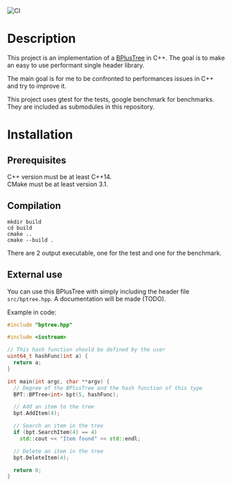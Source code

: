 ![CI](https://github.com/coignetp/BPlusTree/workflows/C/C++%20CI/badge.svg?branch=master)
# Description
This project is an implementation of a [BPlusTree](https://en.wikipedia.org/wiki/B%2B_tree) in C++. The goal is to make an easy to use performant single header library.

The main goal is for me to be confronted to performances issues in C++ and try to improve it.

This project uses gtest for the tests, google benchmark for benchmarks. They are included as submodules in this repository.
# Installation
## Prerequisites
C++ version must be at least C++14.  
CMake must be at least version 3.1.

## Compilation
```
mkdir build
cd build
cmake ..
cmake --build .
```
There are 2 output executable, one for the test and one for the benchmark.

## External use
You can use this BPlusTree with simply including the header file `src/bptree.hpp`. A documentation will be made (TODO).

Example in code:
```C++
#include "bptree.hpp"

#include <iostream>

// This hash function should be defined by the user
uint64_t hashFunc(int a) {
  return a;
}

int main(int argc, char **argv) {
  // Degree of the BPlusTree and the hash function of this type
  BPT::BPTree<int> bpt(5, hashFunc);

  // Add an item to the tree
  bpt.AddItem(4);

  // Search an item in the tree
  if (bpt.SearchItem(4) == 4)
    std::cout << "Item found" << std::endl;

  // Delete an item in the tree
  bpt.DeleteItem(4);

  return 0;
}
```
